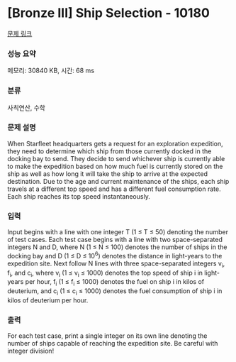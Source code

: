 # [Bronze III] Ship Selection - 10180 

[문제 링크](https://www.acmicpc.net/problem/10180) 

### 성능 요약

메모리: 30840 KB, 시간: 68 ms

### 분류

사칙연산, 수학

### 문제 설명

<p>When Starfleet headquarters gets a request for an exploration expedition, they need to determine which ship from those currently docked in the docking bay to send. They decide to send whichever ship is currently able to make the expedition based on how much fuel is currently stored on the ship as well as how long it will take the ship to arrive at the expected destination. Due to the age and current maintenance of the ships, each ship travels at a different top speed and has a different fuel consumption rate. Each ship reaches its top speed instantaneously.</p>

### 입력 

 <p>Input begins with a line with one integer T (1 ≤ T ≤ 50) denoting the number of test cases. Each test case begins with a line with two space-separated integers N and D, where N (1 ≤ N ≤ 100) denotes the number of ships in the docking bay and D (1 ≤ D ≤ 10<sup>6</sup>) denotes the distance in light-years to the expedition site. Next follow N lines with three space-separated integers v<sub>i</sub>, f<sub>i</sub>, and c<sub>i</sub>, where v<sub>i</sub> (1 ≤ v<sub>i</sub> ≤ 1000) denotes the top speed of ship i in light-years per hour, f<sub>i</sub> (1 ≤ f<sub>i</sub> ≤ 1000) denotes the fuel on ship i in kilos of deuterium, and c<sub>i</sub> (1 ≤ c<sub>i</sub> ≤ 1000) denotes the fuel consumption of ship i in kilos of deuterium per hour.</p>

### 출력 

 <p>For each test case, print a single integer on its own line denoting the number of ships capable of reaching the expedition site. Be careful with integer division!</p>

